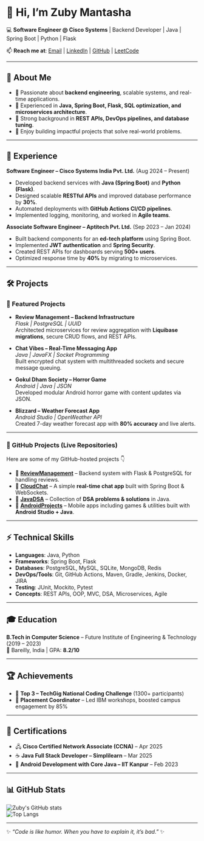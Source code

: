 # 👋 Hi, I’m Zuby Mantasha  

💻 **Software Engineer @ Cisco Systems** | Backend Developer | Java | Spring Boot | Python | Flask  

📫 **Reach me at**: [Email](mailto:zubymantasha@gmail.com) | [LinkedIn](https://www.linkedin.com/in/zuby-mantasha-266b2520a) | [GitHub](https://github.com/itzmantasha) | [LeetCode](https://leetcode.com/u/leetcoderz/)  

---

## 🚀 About Me  
- 🔹 Passionate about **backend engineering**, scalable systems, and real-time applications.  
- 🔹 Experienced in **Java, Spring Boot, Flask, SQL optimization, and microservices architecture**.  
- 🔹 Strong background in **REST APIs, DevOps pipelines, and database tuning**.  
- 🔹 Enjoy building impactful projects that solve real-world problems.  

---

## 💼 Experience  

**Software Engineer – Cisco Systems India Pvt. Ltd.** (Aug 2024 – Present)  
- Developed backend services with **Java (Spring Boot)** and **Python (Flask)**.  
- Designed scalable **RESTful APIs** and improved database performance by **30%**.  
- Automated deployments with **GitHub Actions CI/CD pipelines**.  
- Implemented logging, monitoring, and worked in **Agile teams**.  

**Associate Software Engineer – Aptitech Pvt. Ltd.** (Sep 2023 – Jan 2024)  
- Built backend components for an **ed-tech platform** using Spring Boot.  
- Implemented **JWT authentication** and **Spring Security**.  
- Created REST APIs for dashboards serving **500+ users**.  
- Optimized response time by **40%** by migrating to microservices.  

---

## 🛠️ Projects  

### 📌 Featured Projects
- **Review Management – Backend Infrastructure**  
  _Flask | PostgreSQL | UUID_  
  Architected microservices for review aggregation with **Liquibase migrations**, secure CRUD flows, and REST APIs.  

- **Chat Vibes – Real-Time Messaging App**  
  _Java | JavaFX | Socket Programming_  
  Built encrypted chat system with multithreaded sockets and secure message queuing.  

- **Gokul Dham Society – Horror Game**  
  _Android | Java | JSON_  
  Developed modular Android horror game with content updates via JSON.  

- **Blizzard – Weather Forecast App**  
  _Android Studio | OpenWeather API_  
  Created 7-day weather forecast app with **80% accuracy** and live alerts.  

---

### 🌟 GitHub Projects (Live Repositories)  
Here are some of my GitHub-hosted projects 👇  

- 🔹 [**ReviewManagement**](https://github.com/itzmantasha/ReviewManagement) – Backend system with Flask & PostgreSQL for handling reviews.  
- 🔹 [**CloudChat**](https://github.com/itzmantasha/CloudChat) – A simple **real-time chat app** built with Spring Boot & WebSockets.  
- 🔹 [**JavaDSA**](https://github.com/itzmantasha/JavaDSA) – Collection of **DSA problems & solutions** in Java.  
- 🔹 [**AndroidProjects**](https://github.com/itzmantasha/AndroidProjects) – Mobile apps including games & utilities built with **Android Studio + Java**.  

---

## ⚡ Technical Skills  

- **Languages**: Java, Python  
- **Frameworks**: Spring Boot, Flask  
- **Databases**: PostgreSQL, MySQL, SQLite, MongoDB, Redis  
- **DevOps/Tools**: Git, GitHub Actions, Maven, Gradle, Jenkins, Docker, JIRA  
- **Testing**: JUnit, Mockito, Pytest  
- **Concepts**: REST APIs, OOP, MVC, DSA, Microservices, Agile  

---

## 🎓 Education  

**B.Tech in Computer Science** – Future Institute of Engineering & Technology (2019 – 2023)  
📍 Bareilly, India | GPA: **8.2/10**  

---

## 🏆 Achievements  

- 🥉 **Top 3 – TechGig National Coding Challenge** (1300+ participants)  
- 🎯 **Placement Coordinator** – Led IBM workshops, boosted campus engagement by 85%  

---

## 📜 Certifications  

- 🖧 **Cisco Certified Network Associate (CCNA)** – Apr 2025  
- ☕ **Java Full Stack Developer – Simplilearn** – Mar 2025  
- 📱 **Android Development with Core Java – IIT Kanpur** – Feb 2023  

---

## 📊 GitHub Stats  

![Zuby's GitHub stats](https://github-readme-stats.vercel.app/api?username=itzmantasha&show_icons=true&theme=radical)  
![Top Langs](https://github-readme-stats.vercel.app/api/top-langs/?username=itzmantasha&layout=compact&theme=radical)  

---
✨ *“Code is like humor. When you have to explain it, it’s bad.”* ✨  
